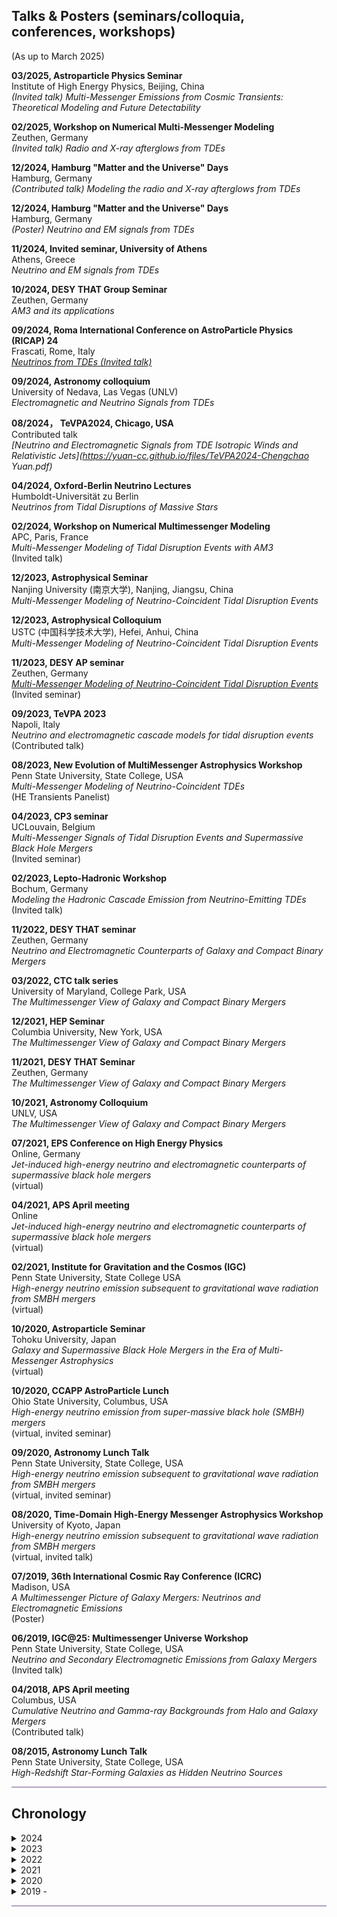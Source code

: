<h2>Talks & Posters (seminars/colloquia, conferences, workshops)</h2>
(As up to March 2025)

**03/2025, Astroparticle Physics Seminar**<br />
Institute of High Energy Physics, Beijing, China <br />
*(Invited talk) Multi-Messenger Emissions from Cosmic Transients: Theoretical Modeling and Future Detectability*

**02/2025, Workshop on Numerical Multi-Messenger Modeling** <br />
Zeuthen, Germany <br />
*(Invited talk) Radio and X-ray afterglows from TDEs*

**12/2024, Hamburg "Matter and the Universe" Days** <br />
Hamburg, Germany <br />
*(Contributed talk) Modeling the radio and X-ray afterglows from TDEs*

**12/2024, Hamburg "Matter and the Universe" Days** <br />
Hamburg, Germany <br />
*(Poster) Neutrino and EM signals from TDEs*

**11/2024, Invited seminar, University of Athens** <br />
Athens, Greece <br />
*Neutrino and EM signals from TDEs*

**10/2024, DESY THAT Group Seminar** <br />
Zeuthen, Germany <br />
*AM3 and its applications*

**09/2024, Roma International Conference on AstroParticle Physics (RICAP) 24** <br />
Frascati, Rome, Italy <br />
*[Neutrinos from TDEs (Invited talk)](https://agenda.infn.it/event/35353/contributions/236438/attachments/125679/185411/RICAP24_TDE_CYuan.pdf)*

**09/2024, Astronomy colloquium** <br />
University of Nedava, Las Vegas (UNLV) <br />
*Electromagnetic and Neutrino Signals from TDEs*

**08/2024， TeVPA2024, Chicago, USA** <br />
Contributed talk <br />
*[Neutrino and Electromagnetic Signals from TDE Isotropic Winds and Relativistic Jets](https://yuan-cc.github.io/files/TeVPA2024-Chengchao Yuan.pdf)*

**04/2024, Oxford-Berlin Neutrino Lectures** <br />
Humboldt-Universität zu Berlin <br />
*Neutrinos from Tidal Disruptions of Massive Stars*


**02/2024, Workshop on Numerical Multimessenger Modeling** <br /> APC, Paris, France <br /> *Multi-Messenger Modeling of Tidal Disruption Events with AM3* <br /> (Invited talk)

**12/2023, Astrophysical Seminar** <br />  Nanjing University (南京大学), Nanjing, Jiangsu, China <br />  *Multi-Messenger Modeling of Neutrino-Coincident Tidal Disruption Events* <br /> 

**12/2023, Astrophysical Colloquium** <br />  USTC (中国科学技术大学), Hefei, Anhui, China <br />  *Multi-Messenger Modeling of Neutrino-Coincident Tidal Disruption Events* <br /> 

**11/2023, DESY AP seminar** <br />  Zeuthen, Germany <br />  *[Multi-Messenger Modeling of Neutrino-Coincident Tidal Disruption Events](https://yuan-cc.github.io/files/11:23-DESY_AP_Seminar.pdf)* <br /> (Invited seminar)

**09/2023, TeVPA 2023** <br />  Napoli, Italy <br />  *Neutrino and electromagnetic cascade models for tidal disruption events* <br /> (Contributed talk)

**08/2023, New Evolution of MultiMessenger Astrophysics Workshop** <br />  Penn State University, State College, USA <br />  *Multi-Messenger Modeling of Neutrino-Coincident TDEs* <br /> (HE Transients Panelist)

**04/2023, CP3 seminar** <br />  UCLouvain, Belgium <br />  *Multi-Messenger Signals of Tidal Disruption Events and Supermassive Black Hole Mergers* <br /> (Invited seminar)

**02/2023, Lepto-Hadronic Workshop** <br />  Bochum, Germany <br />  *Modeling the Hadronic Cascade Emission from Neutrino-Emitting TDEs* <br /> (Invited talk)

**11/2022, DESY THAT seminar** <br />  Zeuthen, Germany <br />  *Neutrino and Electromagnetic Counterparts of Galaxy and Compact Binary Mergers* <br /> 

**03/2022, CTC talk series** <br />  University of Maryland, College Park, USA <br />  *The Multimessenger View of Galaxy and Compact Binary Mergers* <br /> 

**12/2021, HEP Seminar** <br />  Columbia University, New York, USA <br />  *The Multimessenger View of Galaxy and Compact Binary Mergers* <br /> 

**11/2021, DESY THAT Seminar** <br />  Zeuthen, Germany <br />  *The Multimessenger View of Galaxy and Compact Binary Mergers* <br /> 

**10/2021, Astronomy Colloquium** <br />  UNLV, USA <br />  *The Multimessenger View of Galaxy and Compact Binary Mergers* <br /> 

**07/2021, EPS Conference on High Energy Physics** <br /> Online, Germany <br />  *Jet-induced high-energy neutrino and electromagnetic counterparts of supermassive black hole mergers* <br /> (virtual)

**04/2021, APS April meeting** <br />  Online <br />  *Jet-induced high-energy neutrino and electromagnetic counterparts of supermassive black hole mergers* <br /> (virtual)

**02/2021, Institute for Gravitation and the Cosmos (IGC)** <br />  Penn State University, State College USA <br />  *High-energy neutrino emission subsequent to gravitational wave radiation from SMBH mergers* <br /> (virtual)

**10/2020, Astroparticle Seminar** <br />  Tohoku University, Japan <br />  *Galaxy and Supermassive Black Hole Mergers in the Era of Multi-Messenger Astrophysics* <br /> (virtual)

**10/2020, CCAPP AstroParticle Lunch** <br />  Ohio State University, Columbus, USA <br />  *High-energy neutrino emission from super-massive black hole (SMBH) mergers* <br /> (virtual, invited seminar)

**09/2020, Astronomy Lunch Talk** <br />  Penn State University, State College, USA <br />  *High-energy neutrino emission subsequent to gravitational wave radiation from SMBH mergers* <br /> (virtual, invited seminar)

**08/2020, Time-Domain High-Energy Messenger Astrophysics Workshop** <br />  University of Kyoto, Japan <br />  *High-energy neutrino emission subsequent to gravitational wave radiation from SMBH mergers* <br /> (virtual, invited talk)

**07/2019, 36th International Cosmic Ray Conference (ICRC)** <br />  Madison, USA <br />  *A Multimessenger Picture of Galaxy Mergers: Neutrinos and Electromagnetic Emissions* <br /> (Poster)

**06/2019, IGC@25: Multimessenger Universe Workshop** <br />  Penn State University, State College, USA <br />  *Neutrino and Secondary Electromagnetic Emissions from Galaxy Mergers* <br /> (Invited talk)

**04/2018, APS April meeting** <br />  Columbus, USA <br />  *Cumulative Neutrino and Gamma-ray Backgrounds from Halo and Galaxy Mergers* <br /> (Contributed talk)

**08/2015, Astronomy Lunch Talk** <br />  Penn State University, State College, USA <br />  *High-Redshift Star-Forming Galaxies as Hidden Neutrino Sources* <br /> 
   
<hr style="height:2px;border-width:0;color:gray;background-color:#B3A1BF">


<h2>Chronology</h2>



<details><summary>2024</summary>
<ul>

<li> December 23, 2024 - January 1, 2025<br />
Happy Holidays!</li>

<li> December 12-13<br />
Hamburg "Matter and the Universe" Days, invited talk and poster</li>

<li> November 18-30<br />
Collaboration visit and seminar talk, University of Athens, Greece</li>

<li> September 23 - 27, 2024<br />
9th Roma International Conference on Astro-Particle Physics (RICAP-2024)<br />
Invited talk</li>

<li> September 02 - 06, 2024<br />
Collaboration visit and seminar talk, UNLV, Las Vegas</li>

<li> August 26 - August 30, 2024 <br />
TeVPA2024, Chicago, US</li>

<li> April 20 - May 5 <br />
State College, PA, USA</li>

<li> April 8 - 11 <br />
Lectures, Oxford-Berlin joint neutrino lecture series, Berlin, Germany</li>

<li> March 26 - March 27 <br />
Multimessenger Workshop, Görlitz, Germany</li>

<li> February 21 - February 23, 2024 <br />
Workshop on Numerical Multi-Messenger Modeling, Paris, France</li>

<li> December 25 - January 01, 2024<br />
Happy Holidays!</li>
</ul>
</details>

   
<details><summary>2023</summary>
 <ul>

<li> December 25 - January 01, 2024<br />
Happy Holidays!</li>

<li> December 21 - December 22<br />
Astronomy Seminar, 南京大学 (Nanjing University), Nanjing, Jiangsu, China </li>

<li> December 18 - December 20<br />
Astrophysical Seminar, 中国科学技术大学 (University of Science and Technology of China)，Hefei, Anhui, China </li>

<li> December 13<br />
THAT group Christmas Dinner</li>

<li> November 17<br />
DESY AP seminar, Zeuthen, Germany</li>

<li> September 11 - September 15<br />
Contribution talk, TeVPA23, Napoli, Italy.</li>

<li> August 21 - August 23<br />
Panelist, New Evolution of MultiMessenger Astrophysics Workshop, Penn State Univerisity </li>

<li> July 18 - September 7<br />
DESY summer undergraduate student program.</li>

<li> June 25 - July 17<br />
Summer vacation to U.S.</li>

<li> April 25 - 27<br />
Invited seminar, UCLouvain, Belgium</li>

<li> February 27 - March 03<br />
Invited talk, Astroparticle Workshop on Numerical Multimessenger Modeling, Ruhr-Universität Bochum (Germany)</li>

<li> February 21/22<br />
Postdoc representative, DESY Astroparticle Division meeting</li>

<li> December 23, 2022 - January 2, 2023 <br />
Happy Holidays!</li>

</ul>
</details>

<details><summary>2022</summary>
 <ul>
   
<li> December 23 - January 1, 2023 <br /> Happy Holidays!</li>

<li> December 16<br />
DESY Astroparticle (AP) Morning Show & Christmas Lunch</li>

<li> December 14<br />
THAT group meeting - lead TDE AT2022cmc discussion</li>

<li> November 11<br />
The paper with B. Theodore Zhang et al is submitted to [arXiv](https://arxiv.org/abs/2211.05754).</li>

<li> November 09<br />
Seminar talk at THAT meeting</li>

<li> October 09<br />
Fermi GBM and Swift XRT/BAT detected the brightest GRB 221009A.</li>

<li> October 01<br />
Move to Zeuthen, Germany and start my postdoctoral position at DESY.</li>

<li> August 13 <br />
Penn State Summer 2022 Commencement ceremonies. </li>

<li> July 13-16<br />
AstroFest!</li>

<li> June 28<br />
My PhD dissertation is approved by the Committee and the Graduate School.</li>

<li> June 17 <br />
Our SGRB paper with Kohta, Peter, Imre, Dafne, and Asaf has now been published in ApJ, and is available at https://doi.org/10.3847/1538-4357/ac6ddf.</li>

<li> April 19, 10 am (EDT) <br />
PhD defense (hybrid: Davey Lab 339 and zoom link TBD)</li>

<li> ~~April 10 - APS April meeting, New York City (cancelled)~~</li>

<li> March 16 <br />
CTC talk series, University of Maryland</li>
   
</ul>
</details>

<details><summary>2021</summary>
 <ul>
<li> 12/2021 - HEP seminar, Columbia University [<a href="https://yuan-cc.github.io/files/columbia_slides.pdf">Slides</a>]</li>
<li> 11/2021 - talk, THAT seminar, DESY (virtual)</li>
<li> 10/2021 - talk, astronomy colloquium, UNLV (virtual)</li>
<li> 07/2021 - contributed talk, European Physical Society Conference on High Energy Physics (EPS-HEP)</li>
<li> 04/2021 - contributed talk, APS April Meeting (virtual)</li>
   </ul>
</details>

<details><summary>2020</summary>
  <ul>
   <li>10/2020 - CCAPP AstroParticle Lunch, OSU (virtual) </li>
   <li>10/2020 - astronomical seminar, Tohoku University, Japan (virtual)</li> 
   <li>09/2020 - lunch talk, Dept. of Astronomy & Astrophysics, Penn State </li>
   <li>08/2020 - contributed taik, Time-Domain High-Energy Messenger Astrophysics Workshop, University of Kyoto, Japan</li>
   </ul>
</details>

<details><summary>2019 - </summary>
 <ul>
<li>07/2019 - (poster)36th International Cosmic Ray Conference (ICRC), Madison, WI</li>
<li>06/2019 - contributed talk, IGC@25: Multimessenger Universe Workshop, State College, PA</li>
<li>04/2018 - passed the Doctoral Comprehensive Exam </li>
<li>01/2018 - contributed talk, APS April meeting, Columbus, OH</li>
<li>10/2016 - passed the candidancy exam </li>
<li>06/2016 - obtained B.Sc. of Astronomy from Nanjing University</li>
<li>08/2015 - lunch talk, Dept. of Astronomy & Astrophysics, Penn State</li>
<li>07/2015 - REU internship, host institute: Dept. of Astronomy & Astrophysics, Penn State</li>

  </ul>
</details>

<hr style="height:2px;border-width:0;color:gray;background-color:#B3A1BF">

 
